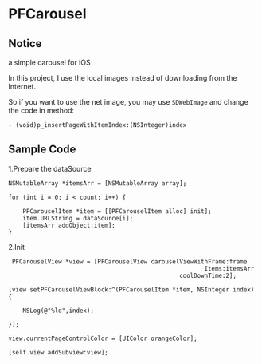 # PFCarousel

## Notice
a simple carousel for iOS

In this project, I use the local images instead of downloading from the Internet. 

So if you want to use the net image, you may use `SDWebImage` and change the code in method:

    - (void)p_insertPageWithItemIndex:(NSInteger)index

## Sample Code

1.Prepare the dataSource

    NSMutableArray *itemsArr = [NSMutableArray array];
    
    for (int i = 0; i < count; i++) {
        
        PFCarouselItem *item = [[PFCarouselItem alloc] init];
        item.URLString = dataSource[i];
        [itemsArr addObject:item];
    }


2.Init

     PFCarouselView *view = [PFCarouselView carouselViewWithFrame:frame
                                                           Items:itemsArr
                                                    coolDownTime:2];
    
    [view setPFCarouselViewBlock:^(PFCarouselItem *item, NSInteger index) {
      
        NSLog(@"%ld",index);
        
    }];
    
    view.currentPageControlColor = [UIColor orangeColor];
    
    [self.view addSubview:view];




